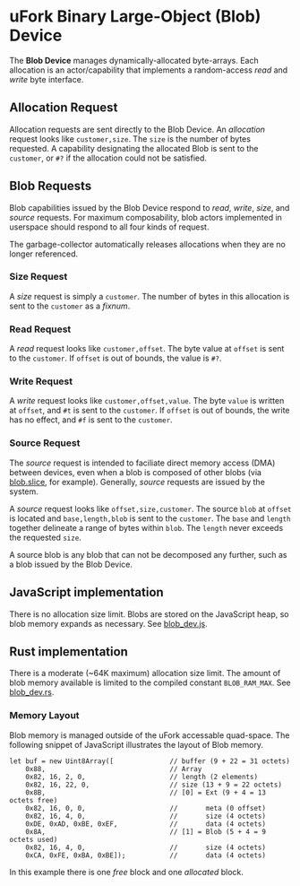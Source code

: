 # uFork Binary Large-Object (Blob) Device

The **Blob Device** manages dynamically-allocated byte-arrays.
Each allocation is an actor/capability that implements
a random-access _read_ and _write_ byte interface.

## Allocation Request

Allocation requests are sent directly to the Blob Device.
An _allocation_ request looks like `customer,size`.
The `size` is the number of bytes requested.
A capability designating the allocated Blob
is sent to the `customer`,
or `#?` if the allocation could not be satisfied.

## Blob Requests

Blob capabilities issued by the Blob Device respond
to _read_, _write_, _size_, and _source_ requests.
For maximum composability, blob actors implemented in
userspace should respond to all four kinds of request.

The garbage-collector automatically releases allocations
when they are no longer referenced.

### Size Request

A _size_ request is simply a `customer`.
The number of bytes in this allocation
is sent to the `customer` as a _fixnum_.

### Read Request

A _read_ request looks like `customer,offset`.
The byte value at `offset` is sent to the `customer`.
If `offset` is out of bounds, the value is `#?`.

### Write Request

A _write_ request looks like `customer,offset,value`.
The byte `value` is written at `offset`,
and `#t` is sent to the `customer`.
If `offset` is out of bounds, the write has no effect,
and `#f` is sent to the `customer`.

### Source Request

The _source_ request is intended to faciliate
direct memory access (DMA) between devices,
even when a blob is composed of other blobs
(via [blob.slice](../lib/blob.asm), for example).
Generally, _source_ requests are issued by the system.

A _source_ request looks like `offset,size,customer`.
The source `blob` at `offset` is located and
`base,length,blob` is sent to the `customer`.
The `base` and `length` together delineate
a range of bytes within `blob`.
The `length` never exceeds the requested `size`.

A source blob is any blob that can not be decomposed
any further, such as a blob issued by the Blob Device.

## JavaScript implementation

There is no allocation size limit.
Blobs are stored on the JavaScript heap,
so blob memory expands as necessary.
See [blob_dev.js](../vm/js/blob_dev.js).

## Rust implementation

There is a moderate (~64K maximum) allocation size limit.
The amount of blob memory available is limited to the
compiled constant `BLOB_RAM_MAX`.
See [blob_dev.rs](../vm/rs/src/blob_dev.rs).

### Memory Layout

Blob memory is managed outside of
the uFork accessable quad-space.
The following snippet of JavaScript
illustrates the layout of Blob memory.

```
let buf = new Uint8Array([              // buffer (9 + 22 = 31 octets)
    0x88,                               // Array
    0x82, 16, 2, 0,                     // length (2 elements)
    0x82, 16, 22, 0,                    // size (13 + 9 = 22 octets)
    0x8B,                               // [0] = Ext (9 + 4 = 13 octets free)
    0x82, 16, 0, 0,                     //       meta (0 offset)
    0x82, 16, 4, 0,                     //       size (4 octets)
    0xDE, 0xAD, 0xBE, 0xEF,             //       data (4 octets)
    0x8A,                               // [1] = Blob (5 + 4 = 9 octets used)
    0x82, 16, 4, 0,                     //       size (4 octets)
    0xCA, 0xFE, 0xBA, 0xBE]);           //       data (4 octets)
```

In this example
there is one _free_ block
and one _allocated_ block.
